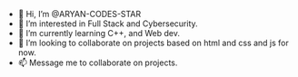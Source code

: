 - 👋 Hi, I’m @ARYAN-CODES-STAR
- 👀 I’m interested in Full Stack and Cybersecurity.
- 🌱 I’m currently learning C++, and Web dev.
- 💞️ I’m looking to collaborate on projects based on html and css and js for now.
- 📫 Message me to collaborate on projects.

<!---
ARYAN-CODES-STAR/ARYAN-CODES-STAR is a ✨ special ✨ repository because its `README.md` (this file) appears on your GitHub profile.
You can click the Preview link to take a look at your changes.
--->
